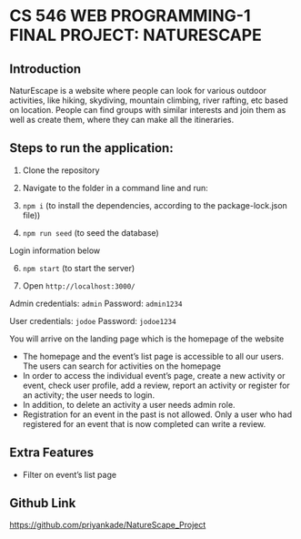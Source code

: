 # CS 546 WEB PROGRAMMING-1 FINAL PROJECT: NATURESCAPE

## Introduction

NaturEscape is a website where people can look for various outdoor activities, like hiking, skydiving, mountain climbing, river rafting, etc based on location. People can find groups with similar interests and join them as well as create them, where they can make all the itineraries.

## Steps to run the application:

1. Clone the repository

2. Navigate to the folder in a command line and run:

3. `npm i` (to install the dependencies, according to the package-lock.json file))

5. `npm run seed` (to seed the database)

Login information below

6. `npm start` (to start the server)

7. Open `http://localhost:3000/`

Admin credentials: `admin`
Password: `admin1234`

User credentials: `jodoe`
Password: `jodoe1234`

You will arrive on the landing page which is the homepage of the website
- The homepage and the event’s list page is accessible to all our users. The users can search for activities on the homepage
- In order to access the individual event’s page, create a new activity or event, check user profile, add a review, report an activity or register for an activity; the user needs to login.
- In addition, to delete an activity a user needs admin role.
- Registration for an event in the past is not allowed. Only a user who had registered for an event that is now completed can write a review.




## Extra Features

- Filter on event’s list page



## Github Link
https://github.com/priyankade/NatureScape_Project
